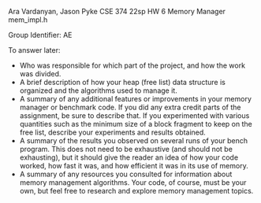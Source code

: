 Ara Vardanyan, Jason Pyke
CSE 374 22sp HW 6
Memory Manager
mem_impl.h

Group Identifier: AE

To answer later:

- Who was responsible for which part of the project, and how the work was divided.
- A brief description of how your heap (free list) data structure is organized and the algorithms used to manage it.
- A summary of any additional features or improvements in your memory manager or benchmark code. If you did any extra credit parts of the assignment, be sure to describe that.
  If you experimented with various quantities such as the minimum size of a block fragment to keep on the free list, describe your experiments and results obtained.
- A summary of the results you observed on several runs of your bench program. This does not need to be exhaustive (and should not be exhausting), but it should give the reader an idea of how your code worked,
  how fast it was, and how efficient it was in its use of memory.
- A summary of any resources you consulted for information about memory management algorithms. Your code, of course, must be your own, but feel free to research and explore memory management topics.
